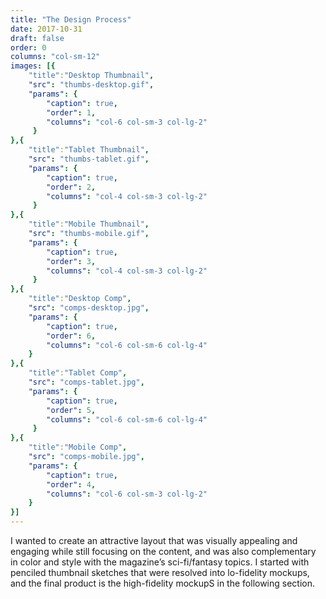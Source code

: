 ```yaml
---
title: "The Design Process"
date: 2017-10-31
draft: false
order: 0
columns: "col-sm-12"
images: [{
    "title":"Desktop Thumbnail",
    "src": "thumbs-desktop.gif",
    "params": {
        "caption": true,
        "order": 1,
        "columns": "col-6 col-sm-3 col-lg-2"
     }
},{
    "title":"Tablet Thumbnail",
    "src": "thumbs-tablet.gif",
    "params": {
        "caption": true,
        "order": 2,
        "columns": "col-4 col-sm-3 col-lg-2"
     }
},{
    "title":"Mobile Thumbnail",
    "src": "thumbs-mobile.gif",
    "params": {
        "caption": true,
        "order": 3,
        "columns": "col-4 col-sm-3 col-lg-2"
     }
},{
    "title":"Desktop Comp",
    "src": "comps-desktop.jpg",
    "params": { 
        "caption": true,
        "order": 6,
        "columns": "col-6 col-sm-6 col-lg-4"
    }
},{
    "title":"Tablet Comp",
    "src": "comps-tablet.jpg",
    "params": {
        "caption": true,
        "order": 5,
        "columns": "col-6 col-sm-6 col-lg-4"
     }
},{
    "title":"Mobile Comp",
    "src": "comps-mobile.jpg",
    "params": { 
        "caption": true,
        "order": 4,
        "columns": "col-6 col-sm-3 col-lg-2"
    }
}]
---
```

I wanted to create an attractive layout that was visually appealing and engaging while still focusing on the content, and was also complementary in color and style with the magazine’s sci-fi/fantasy topics.
I started with penciled thumbnail sketches that were resolved into lo-fidelity mockups, and the final product is the high-fidelity mockupS in the following section.